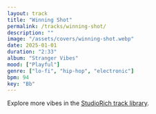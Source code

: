 ```yaml
---
layout: track
title: "Winning Shot"
permalink: /tracks/winning-shot/
description: ""
image: "/assets/covers/winning-shot.webp"
date: 2025-01-01
duration: "2:33"
album: "Stranger Vibes"
mood: ["Playful"]
genre: ["lo-fi", "hip-hop", "electronic"]
bpm: 94
key: "Bb"
---
```


Explore more vibes in the [StudioRich track library](/tracks/).
